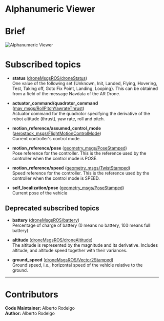 # Alphanumeric Viewer

# Brief

![Alphanumeric Viewer](https://i.ibb.co/b6sTr8R/alphanumeric-viewer.png)

# Subscribed topics

- **status** ([droneMsgsROS/droneStatus](https://bitbucket.org/joselusl/dronemsgsros/src/fa03af3fb09b943ea728d28683ff7b6032f74d66/msg/droneStatus.msg?at=master&fileviewer=file-view-default))   
One value of the following set {Unknown, Init, Landed, Flying, Hovering, Test, Taking off, Goto Fix Point, Landing, Looping}. This can be obtained from a field of the message Navdata of the AR Drone.

- **actuator_command/quadrotor_command** ([mav_msgs/RollPitchYawrateThrust](http://docs.ros.org/api/mav_msgs/html/msg/RollPitchYawrateThrust.html))           
Actuator command for the quadrotor specifying the derivative of the robot altitude (thrust), yaw rate, roll and pitch.

- **motion_reference/assumed_control_mode** ([aerostack_msgs/FlightMotionControlMode](https://bitbucket.org/visionaerialrobotics/aerostack_msgs/src/6928ccc6afeb3250bc3e4b285ccfc252d213cb3e/msg/FlightMotionControlMode.msg))  
Current controller's control mode.

- **motion_reference/pose** ([geometry_msgs/PoseStamped](http://docs.ros.org/api/geometry_msgs/html/msg/PoseStamped.html))  
Pose reference for the controller. This is the reference used by the controller when the control mode is POSE.

- **motion_reference/speed** ([geometry_msgs/TwistStamped](http://docs.ros.org/lunar/api/geometry_msgs/html/msg/TwistStamped.html))  
Speed reference for the controller. This is the reference used by the controller when the control mode is SPEED.

- **self_localization/pose** ([geometry_msgs/PoseStamped](http://docs.ros.org/api/geometry_msgs/html/msg/PoseStamped.html))      
Current pose of the vehicle

## Deprecated subscribed topics
- **battery** ([droneMsgsROS/battery](https://bitbucket.org/joselusl/dronemsgsros/src/2b47c507de4b636562f313f07abf07991b2432c4/msg/battery.msg?at=master&fileviewer=file-view-default))   
Percentage of charge of battery (0 means no battery, 100 means full battery)

- **altitude** ([droneMsgsROS/droneAltitude](https://bitbucket.org/joselusl/dronemsgsros/src/2b47c507de4b636562f313f07abf07991b2432c4/msg/droneAltitude.msg?at=master&fileviewer=file-view-default))   
The altitude is represented by the magnitude and its derivative. Includes altitude, and altitude speed together with their variances.

- **ground_speed** ([droneMsgsROS/Vector2Stamped](https://bitbucket.org/joselusl/dronemsgsros/src/fa03af3fb09b943ea728d28683ff7b6032f74d66/msg/vector2Stamped.msg?at=master))   
Ground speed, i.e., horizontal speed of the vehicle relative to the ground.

---
# Contributors
**Code Maintainer:** Alberto Rodelgo  
**Author:** Alberto Rodelgo